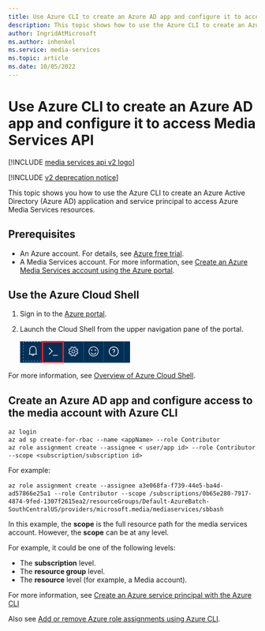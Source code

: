 ```yaml
---
title: Use Azure CLI to create an Azure AD app and configure it to access Azure Media Services API
description: This topic shows how to use the Azure CLI to create an Azure AD app and configure it to access Azure Media Services API.
author: IngridAtMicrosoft
ms.author: inhenkel
ms.service: media-services
ms.topic: article
ms.date: 10/05/2022
---
```


# Use Azure CLI to create an Azure AD app and configure it to access Media Services API

[!INCLUDE [media services api v2 logo](./includes/v2-hr.md)]

[!INCLUDE [v2 deprecation notice](../latest/includes/v2-deprecation-notice.md)]

This topic shows you how to use the Azure CLI to create an Azure Active Directory (Azure AD) application and service principal to access Azure Media Services resources.

## Prerequisites

- An Azure account. For details, see [Azure free trial](https://azure.microsoft.com/pricing/free-trial/).
- A Media Services account. For more information, see [Create an Azure Media Services account using the Azure portal](media-services-portal-create-account.md).

## Use the Azure Cloud Shell

1. Sign in to the [Azure portal](https://portal.azure.com/).
2. Launch the Cloud Shell from the upper navigation pane of the portal.

	![Cloud Shell](./media/media-services-cli-create-and-configure-aad-app/media-services-cli-create-and-configure-aad-app01.png)

For more information, see [Overview of Azure Cloud Shell](/azure/cloud-shell/overview).

## Create an Azure AD app and configure access to the media account with Azure CLI

```azurecli
az login
az ad sp create-for-rbac --name <appName> --role Contributor
az role assignment create --assignee < user/app id> --role Contributor --scope <subscription/subscription id>
```

For example:

```azurecli
az role assignment create --assignee a3e068fa-f739-44e5-ba4d-ad57866e25a1 --role Contributor --scope /subscriptions/0b65e280-7917-4874-9fed-1307f2615ea2/resourceGroups/Default-AzureBatch-SouthCentralUS/providers/microsoft.media/mediaservices/sbbash
```

In this example, the **scope** is the full resource path for the media services account. However, the **scope** can be at any level.

For example, it could be one of the following levels:

* The **subscription** level.
* The **resource group** level.
* The **resource** level (for example, a Media account).

For more information, see [Create an Azure service principal with the Azure CLI](/cli/azure/create-an-azure-service-principal-azure-cli)

Also see [Add or remove Azure role assignments using Azure CLI](/azure/role-based-access-controle/role-assignments-cli).
